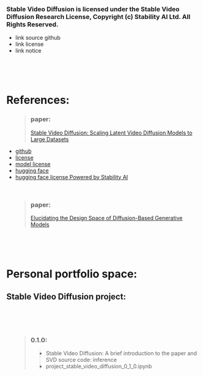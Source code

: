 <head>

</head>

<body>
<h3>Stable Video Diffusion is licensed under the Stable Video Diffusion Research License, Copyright (c) Stability AI Ltd. All Rights Reserved.</h3>
<ul>
  <li>link source github</li>
  <li>link license</li>
  <li>link notice</li>
</ul>
<br>
<br>
<br>
<h1>References:</h1>
<ul>
<blockquote><h3>paper: </h3><a href=https://arxiv.org/abs/2311.15127>Stable Video Diffusion: Scaling Latent Video Diffusion Models to Large Datasets</a> </blockquote>
  <li><a href=https://github.com/Stability-AI/generative-models>github</a></li>
  <li><a href=https://github.com/Stability-AI/generative-models/blob/main/LICENSE-CODE>license</a></li>
  <li><a href=https://github.com/Stability-AI/generative-models/blob/main/model_licenses/LICENSE-SVD>model license</a></li>
  <li><a href=https://huggingface.co/stabilityai/stable-video-diffusion-img2vid/tree/main>hugging face</a></li>
  <li><a href=https://huggingface.co/stabilityai/stable-video-diffusion-img2vid/blob/main/LICENSE.md>hugging face license Powered by Stability AI</a></li>
</ul>
<br>
<ul>
<blockquote><h3>paper: </h3><a href=https://arxiv.org/abs/2206.00364>Elucidating the Design Space of Diffusion-Based Generative Models</a></blockquote>
</ul>
<br>
<br>
<br>
<h1>Personal portfolio space:</h1>
<h2>Stable Video Diffusion project:</h2>
<br>
<br>
<br>
<ul>
<blockquote>
<h3>0.1.0: </h3>
<blockquote>
<li>  Stable Video Diffusion: A brief introduction to the paper and SVD source code: inference</li>
<li>    project_stable_video_diffusion_0_1_0.ipynb</li>
</blockquote>
</blockquote>
</ul>
<br>














